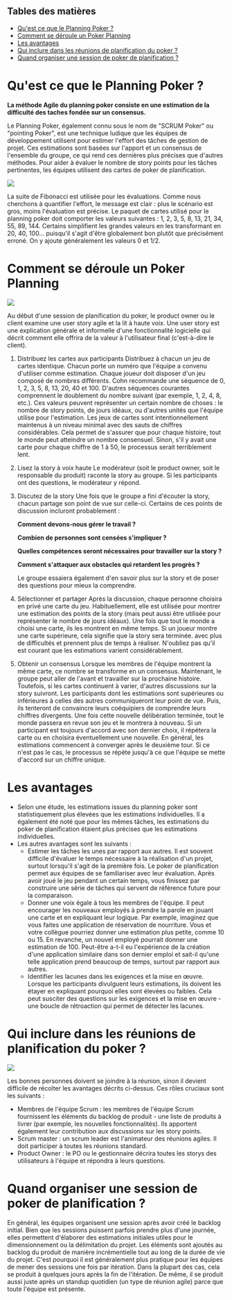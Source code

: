 ## Tables des matières

- [Qu'est ce que le Planning Poker ?](#quest-ce-que-le-planning-poker-)
- [Comment se déroule un Poker Planning](#comment-se-déroule-un-poker-planning)
- [Les avantages](#les-avantages)
- [Qui inclure dans les réunions de planification du poker ?](#qui-inclure-dans-les-réunions-de-planification-du-poker-)
- [Quand organiser une session de poker de planification ?](#quand-organiser-une-session-de-poker-de-planification-)

# Qu'est ce que le Planning Poker ?

**La méthode Agile du planning poker consiste en une estimation de la difficulté des taches fondée sur un consensus.**

Le Planning Poker, également connu sous le nom de "SCRUM Poker" ou "pointing Poker", est une technique ludique que les équipes de développement utilisent pour estimer l'effort des tâches de gestion de projet.
Ces estimations sont basées sur l'apport et un consensus de l'ensemble du groupe, ce qui rend ces dernières plus précises que d'autres méthodes.
Pour aider à évaluer le nombre de story points pour les tâches pertinentes, les équipes utilisent des cartes de poker de planification.

![](assets/cards.png)

La suite de Fibonacci est utilisée pour les évaluations.
Comme nous cherchons à quantifier l'effort, le message est clair : plus le scénario est gros, moins l'évaluation est précise.
Le paquet de cartes utilisé pour le planning poker doit comporter les valeurs suivantes : 1, 2, 3, 5, 8, 13, 21, 34, 55, 89, 144.
Certains simplifient les grandes valeurs en les transformant en 20, 40, 100... puisqu'il s'agit d'être globalement bon plutôt que précisément erroné.
On y ajoute généralement les valeurs 0 et 1/2.

# Comment se déroule un Poker Planning

![](assets/meeting.jpg)

Au début d'une session de planification du poker, le product owner ou le client examine une user story agile et la lit à haute voix.
Une user story est une explication générale et informelle d'une fonctionnalité logicielle qui décrit comment elle offrira de la valeur à l'utilisateur final (c'est-à-dire le client).
1. Distribuez les cartes aux participants
   Distribuez à chacun un jeu de cartes identique. Chacun porte un numéro que l'équipe a convenu d'utiliser comme estimation. Chaque joueur doit disposer d'un jeu composé de nombres différents. Cohn recommande une séquence de 0, 1, 2, 3, 5, 8, 13, 20, 40 et 100.
   D'autres séquences courantes comprennent le doublement du nombre suivant (par exemple, 1, 2, 4, 8, etc.). Ces valeurs peuvent représenter un certain nombre de choses : le nombre de story points, de jours idéaux, ou d'autres unités que l'équipe utilise pour l'estimation.
   Les jeux de cartes sont intentionnellement maintenus à un niveau minimal avec des sauts de chiffres considérables. Cela permet de s'assurer que pour chaque histoire, tout le monde peut atteindre un nombre consensuel. Sinon, s'il y avait une carte pour chaque chiffre de 1 à 50, le processus serait terriblement lent.
2. Lisez la story à voix haute
   Le modérateur (soit le product owner, soit le responsable du produit) raconte la story au groupe. Si les participants ont des questions, le modérateur y répond.
3. Discutez de la story
   Une fois que le groupe a fini d'écouter la story, chacun partage son point de vue sur celle-ci. Certains de ces points de discussion incluront probablement :

   **Comment devons-nous gérer le travail ?**

   **Combien de personnes sont censées s'impliquer ?**

   **Quelles compétences seront nécessaires pour travailler sur la story ?**

   **Comment s'attaquer aux obstacles qui retardent les progrès ?**

   Le groupe essaiera également d'en savoir plus sur la story et de poser des questions pour mieux la comprendre.
4. Sélectionner et partager
   Après la discussion, chaque personne choisira en privé une carte du jeu. Habituellement, elle est utilisée pour montrer une estimation des points de la story (mais peut aussi être utilisée pour représenter le nombre de jours idéaux). Une fois que tout le monde a choisi une carte, ils les montrent en même temps.
   Si un joueur montre une carte supérieure, cela signifie que la story sera terminée.
   avec plus de difficultés et prennent plus de temps à réaliser. N'oubliez pas qu'il est courant que les estimations varient considérablement.
5. Obtenir un consensus
   Lorsque les membres de l'équipe montrent la même carte, ce nombre se transforme en un consensus. Maintenant, le groupe peut aller de l'avant et travailler sur la prochaine histoire.
   Toutefois, si les cartes continuent à varier, d'autres discussions sur la story suivront. Les participants dont les estimations sont supérieures ou inférieures à celles des autres communiqueront leur point de vue. Puis, ils tenteront de convaincre leurs coéquipiers de comprendre leurs chiffres divergents.
   Une fois cette nouvelle délibération terminée, tout le monde passera en revue son jeu et le montrera à nouveau. Si un participant est toujours d'accord avec son dernier choix, il répétera la carte ou en choisira éventuellement une nouvelle.
   En général, les estimations commencent à converger après le deuxième tour. Si ce n'est pas le cas, le processus se répète jusqu'à ce que l'équipe se mette d'accord sur un chiffre unique.

# Les avantages
- Selon une étude, les estimations issues du planning poker sont statistiquement plus élevées que les estimations individuelles. Il a également été noté que pour les mêmes tâches, les estimations du poker de planification étaient plus précises que les estimations individuelles.
- Les autres avantages sont les suivants :
    - Estimer les tâches les unes par rapport aux autres. Il est souvent difficile d'évaluer le temps nécessaire à la réalisation d'un projet, surtout lorsqu'il s'agit de la première fois. Le poker de planification permet aux équipes de se familiariser avec leur évaluation. Après avoir joué le jeu pendant un certain temps, vous finissez par construire une série de tâches qui servent de référence future pour la comparaison.
    - Donner une voix égale à tous les membres de l'équipe. Il peut encourager les nouveaux employés à prendre la parole en jouant une carte et en expliquant leur logique. Par exemple, imaginez que vous faites une application de réservation de nourriture. Vous et votre collègue pourriez donner une estimation plus petite, comme 10 ou 15. En revanche, un nouvel employé pourrait donner une estimation de 100. Peut-être a-t-il eu l'expérience de la création d'une application similaire dans son dernier emploi et sait-il qu'une telle application prend beaucoup de temps, surtout par rapport aux autres.
    - Identifier les lacunes dans les exigences et la mise en œuvre. Lorsque les participants divulguent leurs estimations, ils doivent les étayer en expliquant pourquoi elles sont élevées ou faibles. Cela peut susciter des questions sur les exigences et la mise en œuvre - une boucle de rétroaction qui permet de détecter les lacunes.

# Qui inclure dans les réunions de planification du poker ?

![](assets/team.jpg)

Les bonnes personnes doivent se joindre à la réunion, sinon il devient difficile de récolter les avantages décrits ci-dessus. Ces rôles cruciaux sont les suivants :
- Membres de l'équipe Scrum : les membres de l'équipe Scrum fournissent les éléments du backlog de produit - une liste de produits à livrer (par exemple, les nouvelles fonctionnalités). Ils apportent également leur contribution aux discussions sur les story points.
- Scrum master : un scrum leader est l'animateur des réunions agiles. Il doit participer à toutes les réunions standard.
- Product Owner : le PO ou le gestionnaire décrira toutes les storys des utilisateurs à l'équipe et répondra à leurs questions.

# Quand organiser une session de poker de planification ?

En général, les équipes organisent une session après avoir créé le backlog initial. Bien que les sessions puissent parfois prendre plus d'une journée, elles permettent d'élaborer des estimations initiales utiles pour le dimensionnement ou la délimitation du projet.
Les éléments sont ajoutés au backlog du produit de manière incrémentielle tout au long de la durée de vie du projet. C'est pourquoi il est généralement plus pratique pour les équipes de mener des sessions une fois par itération. Dans la plupart des cas, cela se produit à quelques jours après la fin de l'itération. De même, il se produit aussi juste après un standup quotidien (un type de réunion agile) parce que toute l'équipe est présente.